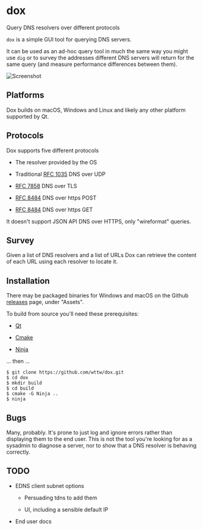 # dox
Query DNS resolvers over different protocols

`dox` is a simple GUI tool for querying DNS servers.

It can be used as an ad-hoc query tool in much the same way
you might use `dig` or to survey the addresses different DNS
servers will return for the same query (and measure performance
differences between them).

![Screenshot](https://user-images.githubusercontent.com/389596/61059488-fafeec80-a3f0-11e9-934c-abe1b43cf96d.png)

## Platforms

Dox builds on macOS, Windows and Linux and likely any other platform supported by Qt.

## Protocols

Dox supports five different protocols

  * The resolver provided by the OS

  * Traditional [RFC 1035](https://tools.wordtothewise.com/rfc/1035) DNS over UDP
  
  * [RFC 7858](https://tools.wordtothewise.com/rfc/7858) DNS over TLS

  * [RFC 8484](https://tools.wordtothewise.com/rfc/8484) DNS over https POST

  * [RFC 8484](https://tools.wordtothewise.com/rfc/8484) DNS over https GET

It doesn't support JSON API DNS over HTTPS, only "wireformat" queries.

## Survey

Given a list of DNS resolvers and a list of URLs Dox can retrieve
the content of each URL using each resolver to locate it.

## Installation

There may be packaged binaries for Windows and macOS on the Github
[releases](https://github.com/wttw/dox/releases) page, under "Assets".

To build from source you'll need these prerequisites:

  * [Qt](https://www.qt.io/download-qt-installer)

  * [Cmake](https://cmake.org/)

  * [Ninja](https://ninja-build.org/)

... then ...

```
$ git clone https://github.com/wttw/dox.git
$ cd dox
$ mkdir build
$ cd build
$ cmake -G Ninja ..
$ ninja
```

## Bugs

Many, probably. It's prone to just log and ignore errors rather than
displaying them to the end user. This is not the tool you're looking
for as a sysadmin to diagnose a server, nor to show that a DNS resolver
is behaving correctly.

## TODO

  * EDNS client subnet options
  
    * Persuading tdns to add them
    
    * UI, including a sensible default IP

  * End user docs
